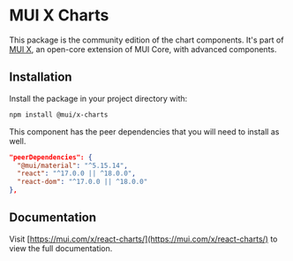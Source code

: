 # MUI X Charts

This package is the community edition of the chart components.
It's part of [MUI X](https://mui.com/x/), an open-core extension of MUI Core, with advanced components.

## Installation

Install the package in your project directory with:

```bash
npm install @mui/x-charts
```

This component has the  peer dependencies that you will need to install as well.

```json
"peerDependencies": {
  "@mui/material": "^5.15.14",
  "react": "^17.0.0 || ^18.0.0",
  "react-dom": "^17.0.0 || ^18.0.0"
},
```

## Documentation

Visit [https://mui.com/x/react-charts/](https://mui.com/x/react-charts/) to view the full documentation.
